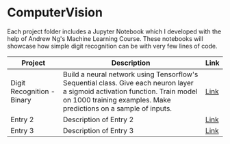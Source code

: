 # ComputerVision
Each project folder includes a Jupyter Notebook which I developed with the help of Andrew Ng's Machine Learning Course. These notebooks will showcase how simple digit recognition can be with very few lines of code.

| Project   | Description                 | Link        |
|--------------|-----------------------------|-----------------------|
| Digit Recognition - Binary      |    Build a neural network using Tensorflow's Sequential class. Give each neuron layer a sigmoid activation function. Train model on 1000 training examples. Make predictions on a sample of inputs.       | [Link](#https://github.com/kaushishere/ComputerVision/tree/main/Handwritten%20Digit%20Recognition%20-%20Binary)             |
| Entry 2      | Description of Entry 2      | [Link](#)             |
| Entry 3      | Description of Entry 3      | [Link](#)             |